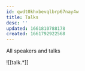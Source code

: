 ```yaml
---
id: qwdt0khxbevqlbrp67nay4w
title: Talks
desc: ''
updated: 1661810788178
created: 1661792922568
---
```


All speakers and talks

![[talk.*]]